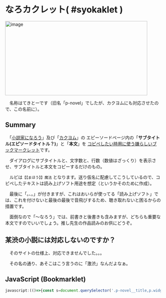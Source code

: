 # なろカクレット( #syokaklet )


<img width="460" height="240" alt="image" src="https://github.com/user-attachments/assets/93557b59-b181-4a35-9436-156b778d42bc" />



　名称はてきとーです（旧名「p-novel」でしたが、カクヨムにも対応させたので、この名前に）。

## Summary

　「[小説家になろう](https://syosetu.com/)」及び「[カクヨム](https://kakuyomu.jp/)」の エピーソードページ内の「<b>サブタイトル(エピソードタイトル？)</b>」と「<b>本文</b>」を <u>コピペしたい時用に使う嫌らしいブックマークレット</u>です。

　ダイアログにサブタイトルと、文字数と、行数（数値はざっくり）を表示させ、サブタイトルと本文をコピーするだけのもの。

　ルビは``【【まほう】】魔法`` となります。送り仮名に配慮してこうしているので、コピペしたテキストは読み上げソフト用途を想定（というかそのために作成）。

　最後に「。、。」が付きますが、これはおいらが使ってる「読み上げソフト」では、これを付けないと最後の最後で音飛びするため、聴き取れないと困るからの措置です。

　面倒なので「～なろう」では、前書きと後書きも含みますが、どちらも重要な本文ですのでいいでしょう。推し先生の作品読みのお供にどうぞ。


## 某渋の小説には対応しないのですか？

　そのサイトの仕様上、対応できませんでした。。。

　その名の通り、あそこはこう言うのに「激渋」なんだよなぁ。
　

## JavaScript (Bookmarklet)

```js
javascript:(()=>{const s=document.querySelector('.p-novel__title,p.widget-episodeTitle')?.innerText.trim(),b=document.querySelector(%27.p-novel__body,[data-episode-text],.widget-episodeBody,[itemprop="articleBody"]%27);if(!s||!b)return alert("取得不可");let c=b.cloneNode(true);c.querySelectorAll(%27ruby%27).forEach(r=>{r.querySelectorAll(%27rt%27).forEach(rt=>{rt.innerText=rt.innerText.replace(/[【】]/g,%27%27)});let rt=r.querySelector(%27rt%27)?.innerText.trim()||"",rb=[...r.childNodes].filter(n=>n.nodeType===3||n.tagName==="RB").map(n=>n.textContent).join(%27%27).trim();r.replaceWith(`【【${rt}】】${rb}`)});let f=c.innerText,text=s+%27\n\n%27+f+%27\n。、。\n\n\n%27,lines=text.split(%27\n%27).filter(l=>l.trim()).length,chars=text.length;navigator.clipboard.writeText(text).then(()=>alert(`コピー完了: ${s}\n文字数: ${chars}\n行数: ${lines}`)).catch(e=>alert("コピー失敗: "+e))})();
```

